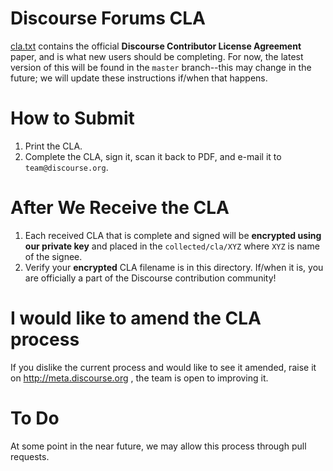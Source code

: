 # Discourse Forums CLA

[cla.txt](https://github.com/discourse/core-cla/blob/master/cla.txt) contains the official **Discourse Contributor 
License Agreement** paper, and is what new users should be completing. For now, the latest version of this will be found
in the `master` branch--this may change in the future; we will update these instructions if/when that happens.

# How to Submit

  1. Print the CLA.
  2. Complete the CLA, sign it, scan it back to PDF, and e-mail it to `team@discourse.org`.

# After We Receive the CLA

  1. Each received CLA that is complete and signed will be **encrypted using our private key** and placed in the `collected/cla/XYZ` where `XYZ` is name of the signee.
  2. Verify your **encrypted** CLA filename is in this directory. If/when it is, you are officially a part of the Discourse contribution community!

# I would like to amend the CLA process

If you dislike the current process and would like to see it amended, raise it on http://meta.discourse.org , the team is open to improving it.

# To Do

At some point in the near future, we may allow this process through pull requests.
